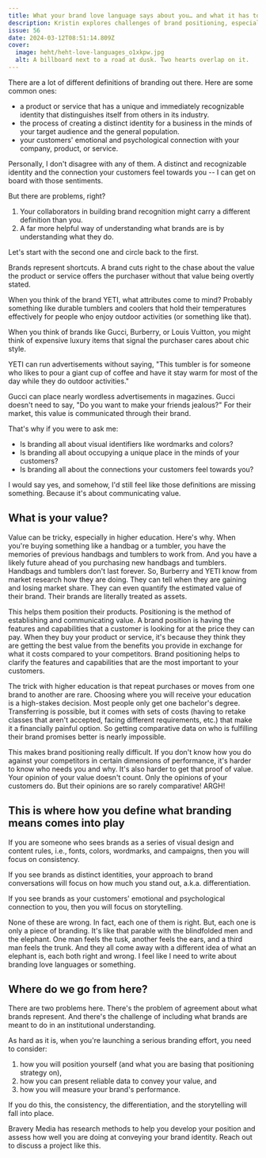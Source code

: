 ```yaml
---
title: What your brand love language says about you… and what it has to do with value
description: Kristin explores challenges of brand positioning, especially in higher education, and suggests a comprehensive approach that includes consistency, differentiation, and storytelling.
issue: 56
date: 2024-03-12T08:51:14.809Z
cover:
  image: heht/heht-love-languages_o1xkpw.jpg
  alt: A billboard next to a road at dusk. Two hearts overlap on it.
---
```

There are a lot of different definitions of branding out there. Here are some common ones:

- a product or service that has a unique and immediately recognizable identity that distinguishes itself from others in its industry.
- the process of creating a distinct identity for a business in the minds of your target audience and the general population.
- your customers' emotional and psychological connection with your company, product, or service.

Personally, I don't disagree with any of them. A distinct and recognizable identity and the connection your customers feel towards you -- I can get on board with those sentiments.

But there are problems, right?

1. Your collaborators in building brand recognition might carry a different definition than you.
2. A far more helpful way of understanding what brands are is by understanding what they do.

Let's start with the second one and circle back to the first.

Brands represent shortcuts. A brand cuts right to the chase about the value the product or service offers the purchaser without that value being overtly stated.

When you think of the brand YETI, what attributes come to mind? Probably something like durable tumblers and coolers that hold their temperatures effectively for people who enjoy outdoor activities (or something like that).  

When you think of brands like Gucci, Burberry, or Louis Vuitton, you might think of expensive luxury items that signal the purchaser cares about chic style.

YETI can run advertisements without saying, "This tumbler is for someone who likes to pour a giant cup of coffee and have it stay warm for most of the day while they do outdoor activities."

Gucci can place nearly wordless advertisements in magazines. Gucci doesn't need to say, "Do you want to make your friends jealous?" For their market, this value is communicated through their brand. 

That's why if you were to ask me:

- Is branding all about visual identifiers like wordmarks and colors?
- Is branding all about occupying a unique place in the minds of your customers? 
- Is branding all about the connections your customers feel towards you? 

I would say yes, and somehow, I'd still feel like those definitions are missing something. Because it's about communicating value.

## What is your value?

Value can be tricky, especially in higher education. Here's why. When you're buying something like a handbag or a tumbler, you have the memories of previous handbags and tumblers to work from. And you have a likely future ahead of you purchasing new handbags and tumblers. Handbags and tumblers don't last forever. So, Burberry and YETI know from market research how they are doing. They can tell when they are gaining and losing market share. They can even quantify the estimated value of their brand. Their brands are literally treated as assets. 

This helps them position their products. Positioning is the method of establishing and communicating value. A brand position is having the features and capabilities that a customer is looking for at the price they can pay. When they buy your product or service, it's because they think they are getting the best value from the benefits you provide in exchange for what it costs compared to your competitors. Brand positioning helps to clarify the features and capabilities that are the most important to your customers. 

The trick with higher education is that repeat purchases or moves from one brand to another are rare. Choosing where you will receive your education is a high-stakes decision. Most people only get one bachelor's degree. Transferring is possible, but it comes with sets of costs (having to retake classes that aren't accepted, facing different requirements, etc.) that make it a financially painful option. So getting comparative data on who is fulfilling their brand promises better is nearly impossible.

This makes brand positioning really difficult. If you don't know how you do against your competitors in certain dimensions of performance, it's harder to know who needs you and why. It's also harder to get that proof of value. Your opinion of your value doesn't count. Only the opinions of your customers do. But their opinions are so rarely comparative! ARGH!

## This is where how you define what branding means comes into play

If you are someone who sees brands as a series of visual design and content rules, i.e., fonts, colors, wordmarks, and campaigns, then you will focus on consistency. 

If you see brands as distinct identities, your approach to brand conversations will focus on how much you stand out, a.k.a. differentiation. 

If you see brands as your customers' emotional and psychological connection to you, then you will focus on storytelling. 

None of these are wrong. In fact, each one of them is right. But, each one is only a piece of branding. It's like that parable with the blindfolded men and the elephant. One man feels the tusk, another feels the ears, and a third man feels the trunk. And they all come away with a different idea of what an elephant is, each both right and wrong. I feel like I need to write about branding love languages or something. 

## Where do we go from here?

There are two problems here. There's the problem of agreement about what brands represent. And there's the challenge of including what brands are meant to do in an institutional understanding. 

As hard as it is, when you're launching a serious branding effort, you need to consider:

1. how you will position yourself (and what you are basing that positioning strategy on),
2. how you can present reliable data to convey your value, and 
3. how you will measure your brand's performance. 

If you do this, the consistency, the differentiation, and the storytelling will fall into place. 

Bravery Media has research methods to help you develop your position and assess how well you are doing at conveying your brand identity. Reach out to discuss a project like this.